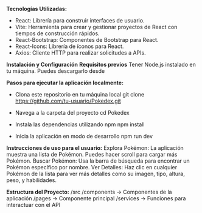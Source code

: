 **Tecnologías Utilizadas:**
- React: Librería para construir interfaces de usuario.
- Vite: Herramienta para crear y gestionar proyectos de React con tiempos de construcción rápidos.
- React-Bootstrap: Componentes de Bootstrap para React.
- React-Icons: Librería de íconos para React.
- Axios: Cliente HTTP para realizar solicitudes a APIs.


**Instalación y Configuración**
**Requisitos previos**
Tener Node.js instalado en tu máquina. Puedes descargarlo desde

**Pasos para ejecutar la aplicación localmente:**
- Clona este repositorio en tu máquina local
  git clone https://github.com/tu-usuario/Pokedex.git

- Navega a la carpeta del proyecto
  cd Pokedex
  
- Instala las dependencias utilizando npm
  npm install

- Inicia la aplicación en modo de desarrollo
  npm run dev


**Instrucciones de uso para el usuario:**
Explora Pokémon: La aplicación muestra una lista de Pokémon. Puedes hacer scroll para cargar más Pokémon.
Buscar Pokémon: Usa la barra de búsqueda para encontrar un Pokémon específico por nombre.
Ver Detalles: Haz clic en cualquier Pokémon de la lista para ver más detalles como su imagen, tipo, altura, peso, y habilidades.


**Estructura del Proyecto:**
/src
  /components  -> Componentes de la aplicación
  /pages       -> Componente principal
  /services    -> Funciones para interactuar con el API
